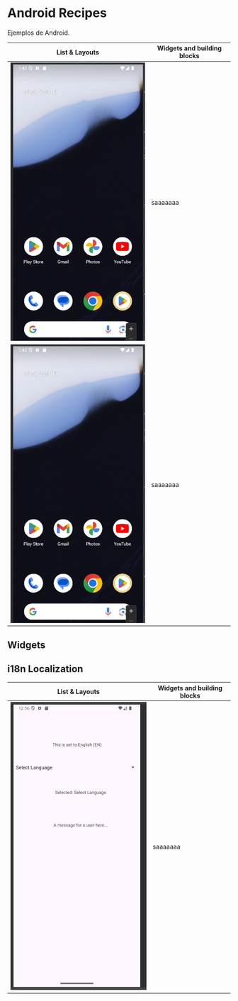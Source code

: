 # Android Recipes

Ejemplos de Android.

|List & Layouts             | Widgets and building blocks |   
|---------------------------|-----------------------------|
| ![](https://github.com/juancarlosmiranda/android_recipes/blob/main/images/image_01.png?raw=true) | saaaaaaa                    |
| ![](https://github.com/juancarlosmiranda/android_recipes/blob/main/images/image_01.png?raw=true) | saaaaaaa                    |

## Widgets


## i18n Localization
|List & Layouts             | Widgets and building blocks |   
|---------------------------|-----------------------------|
| ![](https://github.com/juancarlosmiranda/android_recipes/blob/main/internationalization_01/images/internationalization_01.png) | saaaaaaa                    |

